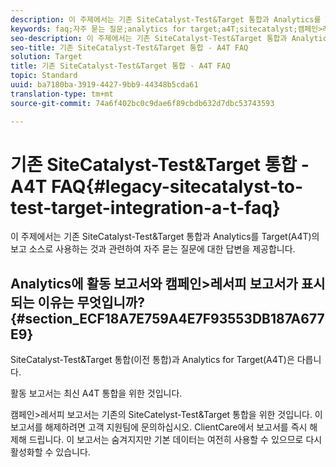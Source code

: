 ```yaml
---
description: 이 주제에서는 기존 SiteCatalyst-Test&Target 통합과 Analytics를 Target(A4T)의 보고 소스로 사용하는 것과 관련하여 자주 묻는 질문에 대한 답변을 제공합니다.
keywords: faq;자주 묻는 질문;analytics for target;a4T;sitecatalyst;캠페인>레서피;test&target;통합
seo-description: 이 주제에서는 기존 SiteCatalyst-Test&Target 통합과 Analytics를 Target(A4T)의 보고 소스로 사용하는 것과 관련하여 자주 묻는 질문에 대한 답변을 제공합니다.
seo-title: 기존 SiteCatalyst-Test&Target 통합 - A4T FAQ
solution: Target
title: 기존 SiteCatalyst-Test&Target 통합 - A4T FAQ
topic: Standard
uuid: ba7180ba-3919-4427-9bb9-44348b5cda61
translation-type: tm+mt
source-git-commit: 74a6f402bc0c9dae6f89cbdb632d7dbc53743593

---
```



# 기존 SiteCatalyst-Test&amp;Target 통합 - A4T FAQ{#legacy-sitecatalyst-to-test-target-integration-a-t-faq}

이 주제에서는 기존 SiteCatalyst-Test&amp;Target 통합과 Analytics를 Target(A4T)의 보고 소스로 사용하는 것과 관련하여 자주 묻는 질문에 대한 답변을 제공합니다.

## Analytics에 활동 보고서와 캠페인&gt;레서피 보고서가 표시되는 이유는 무엇입니까? {#section_ECF18A7E759A4E7F93553DB187A677E9}

SiteCatalyst-Test&amp;Target 통합(이전 통합)과 Analytics for Target(A4T)은 다릅니다.

활동 보고서는 최신 A4T 통합을 위한 것입니다.

캠페인&gt;레서피 보고서는 기존의 SiteCatelyst-Test&amp;Target 통합을 위한 것입니다. 이 보고서를 해제하려면 고객 지원팀에 문의하십시오. ClientCare에서 보고서를 즉시 해제해 드립니다. 이 보고서는 숨겨지지만 기본 데이터는 여전히 사용할 수 있으므로 다시 활성화할 수 있습니다.
